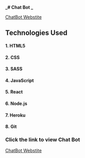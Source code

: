 **_# Chat Bot _**

[ChatBot Webstite](https://dssimplechatbot.herokuapp.com/)

## Technologies Used

#### 1. HTML5

#### 2. CSS

#### 3. SASS

#### 4. JavaScript

#### 5. React

#### 6. Node.js

#### 7. Heroku

#### 8. Git

### Click the link to view Chat Bot

[ChatBot Webstite](https://dssimplechatbot.herokuapp.com/)
